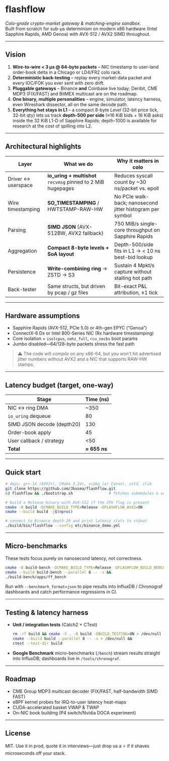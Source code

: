 # flashflow

_Colo-grade crypto-market gateway & matching-engine sandbox._  
Built from scratch for sub-µs determinism on modern x86 hardware (Intel
Sapphire Rapids, AMD Genoa) with AVX-512 / AVX2 SIMD throughout.

---

## Vision

1. **Wire-to-wire < 3 µs @ 64-byte packets** – NIC timestamp to user-land
   order-book delta in a Chicago or LD4/FR2 colo rack.  
2. **Deterministic back-testing** – replay every market-data packet and
   every IOC/FOK you ever sent with zero drift.  
3. **Pluggable gateways** – Binance **and** Coinbase live today; Deribit,
   CME MDP3 (FIX/FAST) and BitMEX multicast are on the roadmap.  
4. **One binary, multiple personalities** – engine, simulator, latency
   harness, even Wireshark dissector, all on the same decode path.  
5. **Everything hot stays in L1** – a compact 8-byte _Level_ (32-bit price
   tick, 32-bit qty) lets us track **depth-500 per side** (≈16 KiB bids +
   16 KiB asks) inside the 32 KiB L1-D of Sapphire Rapids; depth-1000 is
   available for research at the cost of spilling into L2.

---

## Architectural highlights

| Layer | What we do | Why it matters in colo |
|-------|------------|------------------------|
| Driver ↔ userspace | **io_uring + multishot** `recvmsg` pinned to 2 MiB hugepages | Reduces syscall count by ~30 ns/packet vs. epoll |
| Wire timestamping  | **SO_TIMESTAMPING** / HWTSTAMP-RAW-HW | No PCIe walk-back; nanosecond jitter histogram per symbol |
| Parsing            | **SIMD JSON** (AVX-512BW, AVX2 fallback) | 750 MiB/s single-core throughput on Sapphire Rapids |
| Aggregation        | **Compact 8-byte levels + SoA layout** | Depth-500/side fits in L1 → < 10 ns best-bid lookup |
| Persistence        | **Write-combining ring** → ZSTD → S3 | Sustain 4 Mpkt/s capture without stalling hot path |
| Back-tester        | Same structs, but driven by pcap / gz files | Bit-exact P&L attribution, ±1 tick |

---

## Hardware assumptions

* Sapphire Rapids (AVX-512, PCIe 5.0) or 4th-gen EPYC (“Genoa”)
* ConnectX-6 Dx or Intel 800-Series NIC (Rx hardware timestamping)
* Core isolation + `isolcpus`, `nohz_full`, `rcu_nocbs` boot params
* Jumbo disabled—64/128-byte packets stress the fast path

> ⚠️  The code will _compile_ on any x86-64, but you won't hit advertised
> jitter numbers without AVX2 and a NIC that supports RAW-HW stamps.

---

## Latency budget (target, one-way)

| Stage | Time (ns) |
|-------|-----------|
| NIC ↔ ring DMA            |    ~350 |
| `io_uring` dequeue        |     80 |
| SIMD JSON decode (depth20)|    130 |
| Order-book apply          |     45 |
| User callback / strategy  |    <50 |
| **Total**                 | **≈ 655 ns** |

---

## Quick start

~~~bash
# deps: g++-14 (AVX2+), CMake 3.24+, vcpkg (or Conan), zstd, zlib
git clone https://github.com/Jbusma/flashflow.git
cd flashflow && ./bootstrap.sh                # fetches submodules & vendor libs

# build a Release binary with AVX-512 if the CPU flag is present
cmake -B build -DCMAKE_BUILD_TYPE=Release -DFLASHFLOW_AVX2=ON
cmake --build build -j$(nproc)

# connect to Binance depth-20 and print latency stats to stdout
./build/bin/flashflow --config etc/binance_demo.yml
~~~



---

## Micro-benchmarks

These tests focus purely on nanosecond latency, not correctness.

```bash
cmake -B build-bench -DCMAKE_BUILD_TYPE=Release -DFLASHFLOW_BUILD_BENCH=ON &&
cmake --build build-bench --parallel 8 -- -s &&
./build-bench/apps/ff_bench
```

Run with `--benchmark_format=json` to pipe results into InfluxDB /
Chronograf dashboards and catch performance regressions in CI.

---

## Testing & latency harness

* **Unit / integration tests** (Catch2 + CTest)  
  ```bash
  rm -rf build && cmake -S . -B build -DBUILD_TESTING=ON > /dev/null &&
  cmake --build build --parallel 8 -- -s > /dev/null &&
  ctest --test-dir build
  ```

* **Google Benchmark** micro-benchmarks (`/bench`) stream results straight
  into InfluxDB; dashboards live in `/tools/chronograf`.

---

## Roadmap

* CME Group MDP3 multicast decoder (FIX/FAST, half-bandwidth SIMD FAST)
* eBPF kernel probes for IRQ-to-user latency heat-maps
* CUDA-accelerated basket VWAP & TWAP
* On-NIC book building (P4 switch/Nvidia DOCA experiment)

---

## License

MIT.  Use it in prod, quote it in interviews—just drop us a ⭐ if it
shaves microseconds off your stack. 